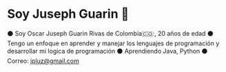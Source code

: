 
# Soy Juseph Guarin :space_invader:

:black_circle: Soy Oscar Juseph Guarin Rivas de Colombia🇨🇴:, 20 años de edad
:black_circle: Tengo un enfoque en aprender y manejar los lenguajes de programación y desarrollar mi logica de programación
:black_circle: Aprendiendo Java, Python
:black_circle: Correo: jpluz@gmail.com

